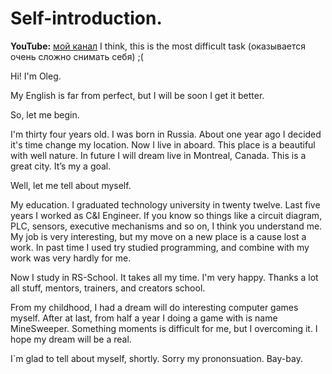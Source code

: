 # Self-introduction.

**YouTube:** [мой канал](https://youtu.be/8OILNYIpznY) I think, this is the most difficult task (оказывается очень сложно снимать себя) ;(

Hi! I'm Oleg.

My English is far from perfect, but I will be soon I get it better.

So, let me begin.

I'm thirty four years old. I was born in Russia. About one year ago I decided it's time change my location. Now I live in aboard. 
This place is a beautiful with well nature. 
In future I will dream live in Montreal, Canada. This is a great city. It’s my a goal.

Well, let me tell about myself.

My education.
I graduated technology university in twenty twelve. Last five years I worked as C&I Engineer. If you know so things like a circuit diagram, PLC, sensors, executive mechanisms and so on, I think you understand me. My job is very interesting, but my move on a new place is a cause lost a work. In past time I used try studied programming, and combine with my work was very hardly for me.

Now I study in RS-School. It takes all my time. I'm very happy. Thanks a lot all stuff, mentors, trainers, and creators school.

From my childhood, I had a dream will do interesting computer games myself. After at last, from half a year I doing a game with is name MineSweeper. Something moments is difficult for me, but I overcoming it. I hope my dream will be a real.

I`m glad to tell about myself, shortly.
Sorry my prononsuation.
Bay-bay.
